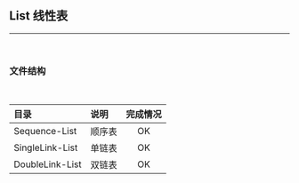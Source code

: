 ﻿## List 线性表
----
<br>

### 文件结构

<br>

|目录|说明|完成情况
|:----|:----|:-------:|
Sequence-List|顺序表|OK
SingleLink-List|单链表|OK
DoubleLink-List|双链表|OK

